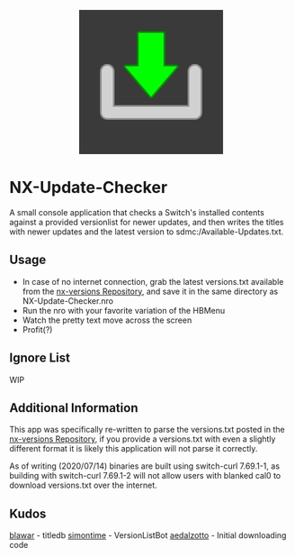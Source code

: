 <p align="center"><img src="https://github.com/16BitWonder/NX-Update-Checker/blob/master/icon.jpg"></p>

# NX-Update-Checker
A small console application that checks a Switch's installed contents against a provided versionlist for newer updates, and then writes the titles with newer updates and the latest version to sdmc:/Available-Updates.txt.

## Usage
- In case of no internet connection, grab the latest versions.txt available from the [nx-versions Repository](https://github.com/16BitWonder/nx-versions/blob/master/versions.txt), and save it in the same directory as NX-Update-Checker.nro
- Run the nro with your favorite variation of the HBMenu
- Watch the pretty text move across the screen
- Profit(?)

## Ignore List
WIP

## Additional Information
This app was specifically re-written to parse the versions.txt posted in the [nx-versions Repository](https://github.com/16BitWonder/nx-versions), if you provide a versions.txt with even a slightly different format it is likely this application will not parse it correctly.

As of writing (2020/07/14) binaries are built using switch-curl 7.69.1-1, as building with switch-curl 7.69.1-2 will not allow users with blanked cal0 to download versions.txt over the internet.

## Kudos
[blawar](https://github.com/blawar) - titledb
[simontime](https://github.com/simontime) - VersionListBot
[aedalzotto](https://github.com/aedalzotto) - Initial downloading code

